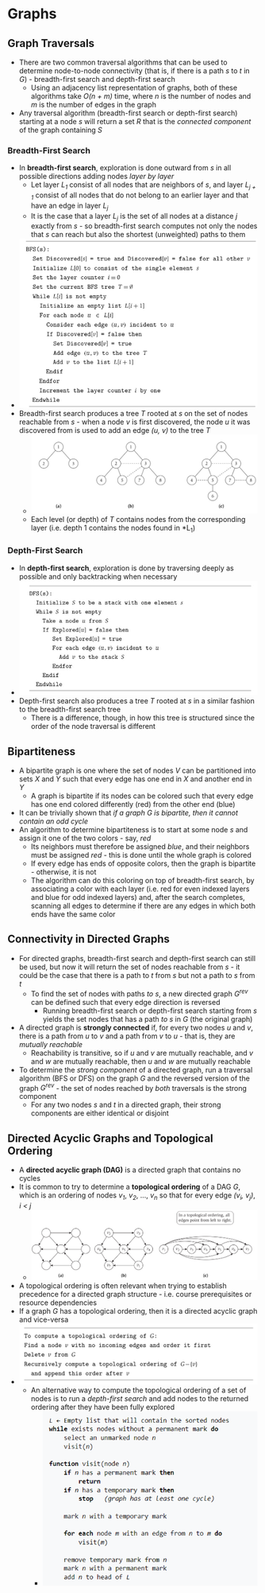 # Graphs
## Graph Traversals
- There are two common traversal algorithms that can be used to determine node-to-node connectivity (that is, if there is a path *s* to *t* in *G*) - breadth-first search and depth-first search
    - Using an adjacency list representation of graphs, both of these algorithms take *O(n + m)* time, where *n* is the number of nodes and *m* is the number of edges in the graph
- Any traversal algorithm (breadth-first search or depth-first search) starting at a node *s* will return a set *R* that is the *connected component* of the graph containing *S*
### Breadth-First Search
- In **breadth-first search**, exploration is done outward from *s* in all possible directions adding nodes *layer by layer*
    - Let layer *L<sub>1</sub>* consist of all nodes that are neighbors of *s*, and layer *L<sub>j + 1</sub>* consist of all nodes that do not belong to an earlier layer and that have an edge in layer *L<sub>j</sub>*
    - It is the case that a layer *L<sub>j</sub>* is the set of all nodes at a distance *j* exactly from *s* - so breadth-first search computes not only the nodes that *s* can reach but also the shortest (unweighted) paths to them
- ![Breadth-First Search](../Images/Breadth_First_Search.png)
- Breadth-first search produces a tree *T* rooted at *s* on the set of nodes reachable from *s* - when a node *v* is first discovered, the node *u* it was discovered from is used to add an edge *(u, v)* to the tree *T*
    - ![Breadth-First Search Tree](../Images/BFS_Tree.jpg)
    - Each level (or depth) of *T* contains nodes from the corresponding layer (i.e. depth 1 contains the nodes found in *L<sub>1</sub>)
### Depth-First Search
- In **depth-first search**, exploration is done by traversing deeply as possible and only backtracking when necessary
- ![Depth First Search](../Images/Depth_First_Search.jpg)
- Depth-first search also produces a tree *T* rooted at *s* in a similar fashion to the breadth-first search tree
    - There is a difference, though, in how this tree is structured since the order of the node traversal is different
## Bipartiteness
- A bipartite graph is one where the set of nodes *V* can be partitioned into sets *X* and *Y* such that every edge has one end in *X* and another end in *Y*
    - A graph is bipartite if its nodes can be colored such that every edge has one end colored differently (red) from the other end (blue)
- It can be trivially shown that *if a graph G is bipartite, then it cannot contain an odd cycle*
- An algorithm to determine bipartiteness is to start at some node *s* and assign it one of the two colors - say, *red*
    - Its neighbors must therefore be assigned *blue*, and their neighbors must be assigned *red* - this is done until the whole graph is colored
    - If every edge has ends of opposite colors, then the graph is bipartite - otherwise, it is not
    - The algorithm can do this coloring on top of breadth-first search, by associating a color with each layer (i.e. red for even indexed layers and blue for odd indexed layers) and, after the search completes, scanning all edges to determine if there are any edges in which both ends have the same color
## Connectivity in Directed Graphs
- For directed graphs, breadth-first search and depth-first search can still be used, but now it will return the set of nodes reachable from *s* - it could be the case that there is a path to *t* from *s* but not a path to *s* from *t*
    - To find the set of nodes with paths *to s*, a new directed graph *G<sup>rev</sup>* can be defined such that every edge direction is reversed
        - Running breadth-first search or depth-first search starting from *s* yields the set nodes that has a path *to s* in *G* (the original graph)
- A directed graph is **strongly connected** if, for every two nodes *u* and *v*, there is a path from *u* to *v* and a path from *v* to *u* - that is, they are *mutually reachable*
    - Reachability is transitive, so if *u* and *v* are mutually reachable, and *v* and *w* are mutually reachable, then *u* and *w* are mutually reachable
- To determine the *strong component* of a directed graph, run a traversal algorithm (BFS or DFS) on the graph *G* and the reversed version of the graph *G<sup>rev</sup>* - the set of nodes reached by *both* traversals is the strong component
    - For any two nodes *s* and *t* in a directed graph, their strong components are either identical or disjoint
## Directed Acyclic Graphs and Topological Ordering
- A **directed acyclic graph (DAG)** is a directed graph that contains no cycles
- It is common to try to determine a **topological ordering** of a DAG *G*, which is an ordering of nodes *v<sub>1</sub>*, *v<sub>2</sub>*, ..., *v<sub>n</sub>* so that for every edge *(v<sub>i</sub>, v<sub>j</sub>)*, *i < j*
    - ![Topological Ordering](../Images/Topological_Ordering.png)
- A topological ordering is often relevant when trying to establish precedence for a directed graph structure - i.e. course prerequisites or resource dependencies
- If a graph *G* has a topological ordering, then it is a directed acyclic graph and vice-versa
- ![Topological Ordering Algorithm](../Images/Topological_Ordering_Algorithm.png)
    - An alternative way to compute the topological ordering of a set of nodes is to run a *depth-first search* and add nodes to the returned ordering after they have been fully explored
        - ![Topological Ordering DFS](../Images/Topological_Ordering_DFS.png)
